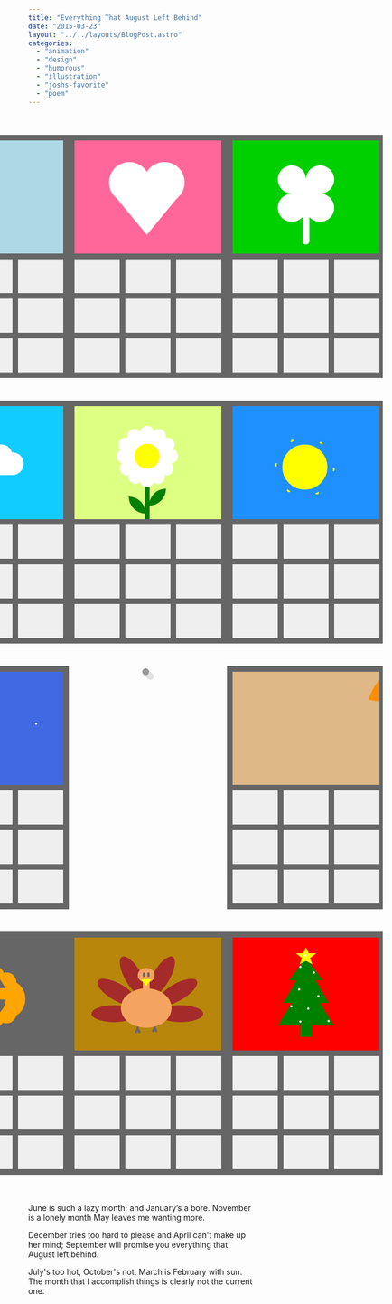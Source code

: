 ```yaml
---
title: "Everything That August Left Behind"
date: "2015-03-23"
layout: "../../layouts/BlogPost.astro"
categories: 
  - "animation"
  - "design"
  - "humorous"
  - "illustration"
  - "joshs-favorite"
  - "poem"
---
```


<div id="calendar-wrap">
  <div id="inner-calendar-wrap">
      <!-- January -->
      <div class="calendar-holder">
      <div class="calendar-body">
          <div class="calendar-outline"></div>
          <div class="top-bg jan">
          <div class="snowflake-wrap">
              <div class="snowflake-center">
              <div class="snowflake-prong prong-1"></div>
              <div class="snowflake-prong prong-2"></div>
              <div class="snowflake-prong prong-3"></div>
              <div class="snowflake-prong prong-4"></div>
              <div class="snowflake-prong prong-5"></div>
              <div class="snowflake-prong prong-6"></div>
              </div>
          </div>
          <div class="snowflake-wrap snowflake-2">
              <div class="snowflake-center">
              <div class="snowflake-prong prong-1"></div>
              <div class="snowflake-prong prong-2"></div>
              <div class="snowflake-prong prong-3"></div>
              <div class="snowflake-prong prong-4"></div>
              <div class="snowflake-prong prong-5"></div>
              <div class="snowflake-prong prong-6"></div>
              </div>
          </div>
          <div class="snowflake-wrap snowflake-3">
              <div class="snowflake-center">
              <div class="snowflake-prong prong-1"></div>
              <div class="snowflake-prong prong-2"></div>
              <div class="snowflake-prong prong-3"></div>
              <div class="snowflake-prong prong-4"></div>
              <div class="snowflake-prong prong-5"></div>
              <div class="snowflake-prong prong-6"></div>
              </div>
          </div>
          </div>
          <div class="bottom-bg"></div>
          <div class="calendar-row"></div>
          <div class="calendar-column"></div>
      </div>
      </div>
      <!-- February -->
      <div class="calendar-holder">
      <div class="calendar-body">
          <div class="calendar-outline"></div>
          <div class="top-bg feb"></div>
          <div class="heart-wrap">
          <div class="heart"></div>
          </div>
          <!--
          <div class="february"></div>
          -->
          <div class="bottom-bg"></div>
          <div class="calendar-row"></div>
          <div class="calendar-column"></div>
      </div>
      </div>
      <!-- March -->
      <div class="calendar-holder">
      <div class="calendar-body">
          <div class="calendar-outline"></div>
          <div class="top-bg mar">
          <div class="clover-wrap">
              <div class="clover-top"></div>
              <div class="clover-bottom"></div>
          </div>
          <div class="clover-stem"></div>
          </div>
          <div class="bottom-bg"></div>
          <div class="calendar-row"></div>
          <div class="calendar-column"></div>
      </div>
      </div>
      <!-- April -->
      <div class="calendar-holder">
      <div class="calendar-body">
          <div class="calendar-outline"></div>
          <div class="top-bg apr"></div>
          <div class="cloud-bottom"></div>
          <div class="sun"></div>
          <div class="rain rain-a"></div>
          <div class="rain rain-b"></div>
          <div class="rain rain-c"></div>
          <div class="bottom-bg"></div>
          <div class="calendar-row"></div>
          <div class="calendar-column"></div>
      </div>
      </div>
      <!-- May -->
      <div class="calendar-holder">
      <div class="calendar-body">
          <div class="calendar-outline"></div>
          <div class="top-bg my"></div>
          <div class="may-wrap">
          <div class="may"></div>
          <div class="may-2"></div>
          <div class="may-bud"></div>
          </div>
          <div class="stem"></div>
          <div class="bottom-bg"></div>
          <div class="calendar-row"></div>
          <div class="calendar-column"></div>
      </div>
      </div>
      <!-- June -->
      <div class="calendar-holder">
      <div class="calendar-body">
          <div class="calendar-outline"></div>
          <div class="top-bg jun"></div>
          <div class="sun-wrap">
          <div class="june"></div>
          <div class="rays"></div>
          </div>
          <div class="bottom-bg"></div>
          <div class="calendar-row"></div>
          <div class="calendar-column"></div>
      </div>
      </div>
      <!-- July -->
      <div class="calendar-holder">
      <div class="calendar-body">
          <div class="calendar-outline"></div>
          <div class="top-bg jul">
          <div class="stars"></div>
          <div class="firework-wrap">
              <div class="firework-body">
              <div class="sparks"></div>
              </div>
          </div>
          </div>
          <div class="july"></div>
          <div class="bottom-bg"></div>
          <div class="calendar-row"></div>
          <div class="calendar-column"></div>
      </div>
      </div>
      <!-- August -->
      <div class="calendar-holder hidden">
      <div class="calendar-body hidden">
          <div class="calendar-outline hidden"></div>
          <div class="top-bg aug hidden"></div>
          <div class="august"></div>
      </div>
      </div>
      <!-- September -->
      <div class="calendar-holder">
      <div class="calendar-body">
          <div class="calendar-outline"></div>
          <div class="top-bg sep">
          <div class="leaf-wrap">
              <div class="leaf-stem">
              <div class="leaf"></div>
              </div>
          </div>
          </div>
          <div class="september"></div>
          <div class="bottom-bg"></div>
          <div class="calendar-row"></div>
          <div class="calendar-column"></div>
      </div>
      </div>
      <!-- October -->
      <div class="calendar-holder">
      <div class="calendar-body">
          <div class="calendar-outline"></div>
          <div class="top-bg oct"></div>
          <div class="pumpkin-wrap">
          <div class="pumpkin-left"></div>
          <div class="pumpkin-right"></div>
          <div class="pumpkin-face"></div>
          <div class="pumpkin-eyes"></div>
          </div>
          <div class="october"></div>
          <div class="bottom-bg"></div>
          <div class="calendar-row"></div>
          <div class="calendar-column"></div>
      </div>
      </div>
      <!-- November -->
      <div class="calendar-holder">
      <div class="calendar-body">
          <div class="calendar-outline"></div>
          <div class="top-bg nov"></div>
          <div class="turkey-wrap">
          <div class="turkey-body"></div>
          <div class="turkey-feathers-l"></div>
          <div class="turkey-feathers-r"></div>
          <div class="turkey-face"></div>
          <div class="turkey-feet-l"></div>
          <div class="turkey-feet-r"></div>
          </div>
          <div class="bottom-bg"></div>
          <div class="calendar-row"></div>
          <div class="calendar-column"></div>
      </div>
      </div>
      <!-- December -->
      <div class="calendar-holder">
      <div class="calendar-body">
          <div class="calendar-outline"></div>
          <div class="top-bg dec"></div>
          <div class="tree-wrap">
          <div class="star"></div>
          <div class="star-feet"></div>
          <div class="lights-1"></div>
          <div class="lights-2"></div>
          <div class="lights-3"></div>
          <div class="tree-tiers"></div>
          <div class="tree-trunk"></div>
          </div>
          <div class="december"></div>
          <div class="bottom-bg"></div>
          <div class="calendar-row"></div>
          <div class="calendar-column"></div>
      </div>
      </div>
  </div>
</div>

June is such a lazy month; and January’s a bore. November is a lonely month May leaves me wanting more.

December tries too hard to please and April can't make up her mind; September will promise you everything that August left behind.

July's too hot, October's not, March is February with sun. The month that I accomplish things is clearly not the current one.


<style>
body {
    box-sizing: border-box;
    margin: 0;
    transition: all linear;
}

#calendar-wrap {
    width: 100%;
    height: auto;
    overflow: auto;
    max-width: 1080px;
    margin: auto;
    padding: 0px;
}

@media (min-width: 58rem) {
    #calendar-wrap {
        width: calc(100% + 28rem);
        margin-left: -14rem;
    }
}

#inner-calendar-wrap {
    display: grid;
    margin: 1rem;
    grid-template-columns: 1fr;
}

@media (min-width: 58rem) {
    #inner-calendar-wrap {
        grid-template-columns: 1fr 1fr 1fr;
    }
}

#calendar-wrap p {
    display: none;
}

.calendar-holder, .august-holder {
    float: left;
    position: static;
    margin: 20px auto;
    grid-gap: 1rem;
    width: 280px;
    height: 430px;
}

.calendar-body, .august-body {
    position: relative;
    width: 270px;
    height: 200px;
    overflow: none;
}

.calendar-outline, .august-outline {
    border: 10px solid #666;
    width: 260px;
    height: 410px;
    position: absolute;
    left: 0;
    top: 0;
    box-sizing: initial;
}

.august-outline {
    border: 10px solid transparent;
}

.calendar-row {
    width: 260px;
    height: 10px;
    position: absolute;
    top: 210px;
    left: 10px;
    background-color: #666;
}

.calendar-row::before {
    content: " ";
    width: 260px;
    height: 10px;
    position: absolute;
    top: 70px;
    background-color: #666;
}

.calendar-row::after {
    content: " ";
    width: 260px;
    height: 10px;
    position: absolute;
    top: 140px;
    background-color: #666;
}

.calendar-column {
    width: 10px;
    height: 220px;
    position: absolute;
    left: 90px;
    top: 210px;
    background-color: #666;
}

.calendar-column::after {
    content: " ";
    width: 10px;
    height: 220px;
    position: absolute;
    left: 90px;
    background-color: #666;
}

.top-bg {
    position: absolute;
    width: 260px;
    height: 200px;
    top: 10px;
    left:10px;
    z-index: -20;
    overflow: hidden;
}

.bottom-bg {
    position: absolute;
    top: 210px;
    left: 10px;
    width: 260px;
    height: 220px;
    background-color: #efefef;
    z-index: -10
}










/* ---------- Individual month background coloring ---------- */










.jan {
    background-color: lightblue;
}

.feb {
    background-color: #ff6699;
}

.mar {
    background-color: #00cf00;
}

.apr {
    background-color: #11ccff;
}

.my {
    background-color: #ddff82;
}

.jun {
    background-color: dodgerblue;
}

.jul {
    background-color: royalblue;
}

.aug {
    background-color: #efefef;
}

.sep {
    background-color: burlywood;
}

.oct {
    background-color: #666;
}

.nov {
    background-color: darkgoldenrod;
}

.dec {
    background-color: red;
}









/* ---------- Individual month animations ---------- */










.snowflake-wrap {
    position: absolute;
    width: 80px;
    height: 80px;
    top: 10px;
    left: 40px;
    -webkit-animation: snowflake 4.4s infinite;
    animation: snowflake 4.4s infinite;
    -webkit-transform-origin: center;
    transform-origin: center;
}

.snowflake-center {
    position: absolute;
    left: 30px;
    top: 20px;
    width: 20px;
    height: 32px;
    background-color: white;
    z-index: -8;
}

.snowflake-center::before {
    content: " ";
    position: absolute;
    top: 0px;
    left: -8px;
    border-top: 16px solid transparent;
    border-bottom: 16px solid transparent;
    border-right: 9px solid white;
}

.snowflake-center::after {
    content: " ";
    position: absolute;
    top: 0px;
    left: 20px;
    border-top: 16px solid transparent;
    border-bottom: 16px solid transparent;
    border-left: 9px solid white;
}

.snowflake-prong {
    position: absolute;
    left: 7px;
    top: -30px;
    height: 60px;
    width: 6px;
    background-color: white;
}

.snowflake-prong::after {
    content: "";
    position: absolute;
    left: -7px;
    top: 16px;
    height: 6px;
    width: 20px;
    background-color: white;
}

.snowflake-prong::before {
    content: "";
    position: absolute;
    left: -8px;
    top: -16px;
    height: 10px;
    width: 10px;
    border-radius: 100px;
    border: 6px solid white;
}

.prong-2 {
    -webkit-transform: rotate(60deg);
    transform: rotate(60deg);
    left: 22px;
    top: -22px;
}

.prong-3 {
    -webkit-transform: rotate(120deg);
    transform: rotate(120deg);
    left: 22px;
    top: -6px;
}

.prong-4 {
    -webkit-transform: rotate(180deg);
    transform: rotate(180deg);
    left: 7px;
    top: 2px;
}

.prong-5 {
    -webkit-transform: rotate(240deg);
    transform: rotate(240deg);
    left: -8px;
    top: -8px;
}

.prong-6 {
    -webkit-transform: rotate(-60deg);
    transform: rotate(-60deg);
    left: -8px;
    top: -22px;
}

.snowflake-2 {
    opacity: 0;
    top: -20px;
    left: 0px;
    -webkit-animation-duration: 5.2s;
    animation-duration: 5.2s;
    -webkit-animation-delay: 1s;
    animation-delay: 1s;

}

.snowflake-3 {
    opacity: 0;
    top: -60px;
    left: 0px;
    -webkit-animation-duration: 5.9s;
    animation-duration: 5.9s;
    -webkit-animation-delay: 2s;
    animation-delay: 2s;
}

.heart-wrap {
    position: absolute;
    width: 130px;
    height: 130px;
    left: 73px;
    top: 50px;
    -webkit-animation: heart 2.4s infinite;
    animation: heart 2.4s infinite;
    -webkit-transform-origin: center;
    transform-origin: center;
}

.heart {
    position: absolute;
    width: 70px;
    height: 70px;
    border-radius: 100%;
    background-color: white;
}

.heart::before {
    content: " ";
    position: absolute;
    left: 60px;
    top: 0px;
    width: 70px;
    height: 70px;
    border-radius: 100%;
    background-color: white;
}

.heart::after {
    content: " ";
    position: absolute;
    top: 50px;
    left: 3px;
    width: 0;
    height: 0;
    border-left: 62px solid transparent;
    border-right: 62px solid transparent;
    border-top: 75px solid #fff;
}

.february::after {
    content: url(heart.svg);
    position: relative;
    top: -18px;
    left: 0;
    opacity: 0.8;
    z-index: -12;
    -webkit-animation: heart 1s ease-in-out infinite;
    animation: heart 1s infinite;
}

.clover-wrap {
    position: absolute;
    left: 80px;
    top: 44px;
    width: 100px;
    height: 100px;
    -webkit-animation: clover 3.2s ease-in-out infinite;
    animation: clover 3.2s ease-in-out infinite;
    -webkit-transform-origin: center;
    transform-origin: center;
}

.clover-top {
    position: absolute;
    width: 50px;
    height: 50px;
    border-radius: 100%;
    background-color: white;
}

.clover-top::before {
    content: " ";
    position: absolute;
    left: 50px;
    width: 50px;
    height: 50px;
    border-radius: 100%;
    background-color: white;
}

.clover-top::after {
    content: " ";
    position: absolute;
    left: 25px;
    top: 25px;
    width: 50px;
    height: 50px;
    border-radius: 100%;
    background-color: white;
}

.clover-bottom {
    position: absolute;
    top: 50px;
    width: 50px;
    height: 50px;
    border-radius: 100%;
    background-color: white;
}

.clover-bottom::before {
    content: " ";
    position: absolute;
    left: 50px;
    width: 50px;
    height: 50px;
    border-radius: 100%;
    background-color: white;
}

.clover-stem {
    content: " ";
    position: absolute;
    left: 124px;
    top: 114px;
    width: 12px;
    height: 70px;
    border-radius: 12px;
    background-color: white;
}

.sun {
    position: absolute;
    left: 60px;
    top: 52px;
    width: 50px;
    height: 50px;
    border-radius: 100%;
    background-color: yellow;
    z-index: -11;
}

.cloud-bottom {
    position: absolute;
    left: 80px;
    top: 80px;
    width: 120px;
    height: 40px;
    background-color: #fff;
    border-radius: 40px;
    -webkit-animation: cloud 2.7s ease-in-out infinite;
    animation: cloud 2.7s infinite;
}

.cloud-bottom::before {
    content: "";
    position: absolute;
    left: 60px;
    top: -14px;
    width: 40px;
    height: 40px;
    border-radius: 100%;
    background-color: #fff;
    border-radius: 40px;
}

.cloud-bottom::after {
    content: "";
    position: absolute;
    left: 18px;
    top: -26px;
    width: 66px;
    height: 66px;
    border-radius: 100%;
    background-color: #fff;
    border-radius: 40px;
}

.rain {
    position: absolute;
    z-index: -13;
    opacity: 0;
}

.rain-a {
    width: 20px;
    height: 20px;
    border-radius: 10px;
    background-color: aliceblue;
    left: 90px;
    top: 100px;
    -webkit-animation: rain 1.5s infinite;
    animation: rain 1.5s infinite;
    -webkit-animation-delay: .5s;
    animation-delay: .5s;
}

.rain-a::before {
    content: " ";
    border-left: 10px solid transparent;
    border-right: 10px solid transparent;
    border-bottom: 20px solid aliceblue;
    position: relative;
    top: -52px;
    width: 0;
    height: 0;
}

.rain-b {
    width: 20px;
    height: 20px;
    border-radius: 10px;
    background-color: aliceblue;
    left: 130px;
    top: 90px;
    -webkit-animation: rain 1.5s infinite;
    animation: rain 1.5s infinite;
}

.rain-b::before {
    content: " ";
    border-left: 10px solid transparent;
    border-right: 10px solid transparent;
    border-bottom: 20px solid aliceblue;
    position: relative;
    top: -52px;
    width: 0;
    height: 0;
}

.rain-c {
    width: 20px;
    height: 20px;
    border-radius: 10px;
    background-color: aliceblue;
    left: 160px;
    top: 110px;
    -webkit-animation: rain 1.5s infinite;
    animation: rain 1.5s infinite;
    -webkit-animation-delay: 1s;
    animation-delay: 1s;
}

.rain-c::before {
    content: " ";
    border-left: 10px solid transparent;
    border-right: 10px solid transparent;
    border-bottom: 20px solid aliceblue;
    position: relative;
    top: -52px;
    width: 0;
    height: 0;
}

.may {
    position: absolute;
    left: 42px;
    background-color: white;
    height: 110px;
    width: 25px;
    border-radius: 20px;
}

.may::before {
    content: " ";
    position: absolute;
    background-color: white;
    height: 110px;
    width: 25px;
    border-radius: 20px;
    -webkit-transform: rotate(30deg);
    transform: rotate(30deg);
}

.may::after {
    content: " ";
    position: absolute;
    background-color: white;
    height: 110px;
    width: 25px;
    border-radius: 20px;
    -webkit-transform: rotate(60deg);
    transform: rotate(60deg);
}

.may-2 {
    position: absolute;
    top: 42px;
    background-color: white;
    height: 25px;
    width: 110px;
    border-radius: 20px;
}
.may-2::before {
    content: " ";
    position: absolute;
    left: 40px;
    top: -42px;
    background-color: white;
    height: 110px;
    width: 25px;
    border-radius: 20px;
    -webkit-transform: rotate(120deg);
    transform: rotate(120deg);
}

.may-2::after {
    content: " ";
    position: absolute;
    left: 40px;
    top: -42px;
    background-color: white;
    height: 110px;
    width: 25px;
    border-radius: 20px;
    -webkit-transform: rotate(150deg);
    transform: rotate(150deg);
}

.may-bud {
    position: absolute;
    left: 32px;
    top: 32px;
    width: 45px;
    height: 45px;
    border-radius: 100%;
    background-color: yellow;   
}

.may-wrap {
    position: absolute;
    height: 110px;
    width: 110px;
    left: 84px;
    top: 44px;
    -webkit-transform-origin: center;
    transform-origin: center;
    -webkit-animation: flower 2.4s infinite;
    animation: flower 2.4s infinite;
}

.stem {
    position: absolute;
    top: 120px;
    left: 50%;
    width: 8px;
    height: 100px;
    background-color: green;
    z-index: -13;
}



.stem::after {
    content: " ";
    background-color: green;
    height: 30px;
    width: 30px;
    position: absolute;
    top: 36px;
    left: 7px;
    border-top-left-radius: 1000px;
    border-bottom-right-radius: 1000px;
}

.stem::before {
    content: " ";
    background-color: green;
    height: 30px;
    width: 30px;
    position: absolute;
    top: 50px;
    left: -29px;
    border-top-right-radius: 1000px;
    border-bottom-left-radius: 1000px;
}

.sun-wrap {
    -webkit-animation: cloud 4s infinite;
    animation: cloud 4s infinite;
}

.june::before {
    content: " ";
    position: absolute;
    top: 56px;
    left: 88px;
    width: 80px;
    height: 80px;
    border-radius: 50px;
    background-color: yellow;
    z-index: -10;
    border: 10px solid dodgerblue;
}

.rays {
    position: absolute;
    width: 130px;
    height: 8px;
    top: 102px;
    left: 73px;
    border-radius: 4px;
    background-color: yellow;
    z-index: -11;
    -webkit-animation: sunbeam 4s linear infinite;
    animation: sunbeam 4s linear infinite;
}

.rays::after {
    content: "";
    position: absolute;
    width: 130px;
    height: 8px;
    border-radius: 4px;
    top: 0px;
    left: 0px;
    background-color: yellow;
    z-index: -11;
    -webkit-transform: rotate(60deg);
    transform: rotate(60deg);
}

.rays::before {
    content: "";
    position: absolute;
    width: 130px;
    height: 8px;
    border-radius: 4px;
    top: 0px;
    left: 0px;
    background-color: yellow;
    z-index: -11;
    -webkit-transform: rotate(120deg);
    transform: rotate(120deg);
}

.firework-body {
    position: absolute;
    left: 110px;
    top: 70px;
    width: 40px;
    height: 100px;
    color: white;
    background: repeating-linear-gradient(
    45deg,
    white,
    white 20px,
    red 20px,
    red 40px
    );
    background-color: #fff;
    z-index: -11;
}

.firework-body::before {
    content: " ";
    width: 0;
    height: 0;
    border-left: 34px solid transparent;
    border-right: 34px solid transparent;
    border-bottom: 32px solid red;
    position: absolute;
    top: -24px;
    left: -14px;
}

.sparks {
    position: absolute;
    top: 100px;
    left: 0px;
    width: 40px;
    height: 20px;
    border-bottom-left-radius: 40px;
    border-bottom-right-radius: 40px;
    background-color: yellow;
    z-index: -9999;
    -webkit-animation: sparks .13s infinite;
    animation: sparks .13s infinite;
    -webkit-animation-direction: alternate;
    animation-direction: alternate;
    transform-origin: top;
    -webkit-transform-origin: top;
}

.firework-wrap {
    position: absolute;
    top: 0;
    left: 0;
    -webkit-animation: launch 2.6s ease-in-out infinite;
    animation: launch 2.6s ease-in-out infinite;
    z-index: -20;
}

.stars {
    width: 4px;
    height: 4px;
    border-radius: 2px;
    background-color: azure;
    border: 0px solid transparent;
    position: absolute;
    left: 30px;
    top: 30px;
}

.stars::before {
    content: "";
    width: 4px;
    height: 4px;
    border-radius: 2px;
    background-color: azure;
    border: 0px solid transparent;
    position: absolute;
    left: 180px;
    top: 60px;
}

.stars::after {
    content: "";
    width: 4px;
    height: 4px;
    border-radius: 2px;
    background-color: azure;
    border: 0px solid transparent;
    position: absolute;
    left: 50px;
    top: 130px;
}

.august {
    position: absolute;
    left: 130px;
    top: 4px;
    width: 12px;
    height: 12px;
    border-radius: 6px;
    background-color: #aaa;
}

.august::after {
    content: " ";
    position: absolute;
    left: -2px;
    top: 4px;
    width: 24px;
    height: 12px;
    border-radius: 20px;
    background-color: rgba(0, 0, 0, .1);
    -webkit-transform: rotate(45deg);
    transform: rotate(45deg);
}

.leaf-wrap {
    position: absolute;
    left: 106px;
    top: 10px;
    z-index: -11;
    -webkit-transform: rotate(90deg);
    transform: rotate(90deg);
    -webkit-animation: float 4s ease-in-out infinite;
    animation: float 4s ease-in-out infinite;
    transform-origin: center;
    -webkit-transform-origin: center;
}

.leaf-stem {
    width: 6px;
    height: 100px;
    background-color: palegreen;
    border-radius: 4px;
    z-index: -11;
}

.leaf-stem::before {
    content: "";
    width: 20px;
    height: 6px;
    background-color: palegreen;
    border-radius: 4px;
    position: absolute;
    top: 20px;
    left: -12px;
    z-index: -2;
    -webkit-transform: rotate(45deg);
    transform: rotate(45deg);
}

.leaf-stem::after {
    content: "";
    width: 20px;
    height: 6px;
    background-color: palegreen;
    border-radius: 4px;
    position: absolute;
    top: 40px;
    left: -2px;
    z-index: -2;
    -webkit-transform: rotate(135deg);
    transform: rotate(135deg);
}

.leaf {
    position: absolute;
    top: -30px;
    left: -42px;
    width: 90px;
    height: 90px;
    background-color: darkorange;
    border-bottom-left-radius: 200px;
    border-top-right-radius: 200px;
    -webkit-transform: rotate(45deg);
    transform: rotate(45deg);
    z-index: -10;
}

.pumpkin-wrap {
    position: absolute;
    left: 10px;
}

.pumpkin-left {
    position: absolute;
    top: 60px;
    left: 100px;
    height: 110px;
    width: 35px;
    border-radius: 30px;
    background-color: orange; 
}

.pumpkin-left::before {
    content: "";
    position: absolute;
    top: 12px;
    left: -21px;
    height: 90px;
    width: 35px;
    border-radius: 30px;
    background-color: orange; 
}

.pumpkin-left::after {
    content: "";
    position: absolute;
    top: -12px;
    left: 22px;
    height: 30px;
    width: 10px;
    background-color: brown; 
    z-index: -11;
}

.pumpkin-right {
    position: absolute;
    top: 60px;
    left: 120px;
    height: 110px;
    width: 35px;
    border-radius: 30px;
    background-color: orange; 
}

.pumpkin-right::before {
    content: "";
    position: absolute;
    top: 12px;
    left: 22px;
    height: 90px;
    width: 35px;
    border-radius: 30px;
    background-color: orange; 
}

.pumpkin-right::after {
    content: "";
    position: absolute;
    top: 24px;
    left: -57px;
    height: 70px;
    width: 130px;
    border-radius: 120px;
    background-color: orange; 
}

.pumpkin-face {
    position: absolute;
    top: 120px;
    left: 98px;
    z-index: 4;
    background-color: #666;
    width: 60px;
    height: 30px;
    border-bottom-left-radius: 200px;
    border-bottom-right-radius: 200px;
    -webkit-animation: laugh 1.6s ease-in-out infinite;
    animation: laugh 1.6s ease-in-out infinite;
    -webkit-transform-origin: top;
    transform-origin: top;
}

.pumpkin-face::before {
    content:"";
    position: absolute;
    left: 16px;
    width: 10px;
    height: 10px;
    background-color: orange;
}

.pumpkin-eyes {
    position: absolute;
    left: 98px;
    top: 84px;
    width: 0;
    height: 0;
    border-left: 10px solid transparent;
    border-right: 10px solid transparent;
    border-bottom: 16px solid #666;
}

.pumpkin-eyes::after {
    content: " ";
    position: absolute;
    left: 30px;
    top: 0px;
    width: 0;
    height: 0;
    border-left: 10px solid transparent;
    border-right: 10px solid transparent;
    border-bottom: 16px solid #666;
}

.turkey-wrap {
    position: absolute;
    left: 60px;
    top: 30px;
    width: 160px;
    height: 160px
    

}
.turkey-body {
    position: absolute;
    left: 32px;
    top: 70px;
    width: 90px;
    height: 70px;
    border-radius: 100%;
    background-color: sandybrown;
}

.turkey-body::before {
    content: " ";
    position: absolute;
    top: -20px;
    left: 39px;
    width: 12px;
    height: 40px;
    background-color: sandybrown;
}

.turkey-body::after {
    content: " ";
    position: absolute;
    top: -36px;
    left: 30px;
    width: 30px;
    height: 26px;
    border-radius: 100%;
    background-color: sandybrown;
}

.turkey-face {
    position: absolute;
    left: 68px;
    top: 54px;
    width: 0;
    height: 0;
    border-top: 12px solid yellow;
    border-left: 9px solid transparent;
    border-right: 9px solid transparent;
}

.turkey-face::before {
    content: "";
    position: absolute;
    left: -6px;
    top: -24px;
    width: 4px;
    height: 8px;
    background-color: #666;
    border-radius: 4px;
    -webkit-animation: blink 2s linear infinite;
    animation: blink 2s linear infinite;
}

.turkey-face::after {
    content: "";
    position: absolute;
    left: 2px;
    top: -24px;
    width: 4px;
    height: 8px;
    background-color: #666;
    border-radius: 4px;
    -webkit-animation: blink 2s linear infinite;
    animation: blink 2s linear infinite;
}

.turkey-feet-l {
    position: absolute;
    left: 60px;
    top: 132px;
    z-index: -11;
    width: 4px;
    height: 12px;
    background-color: #666;
    border-radius: 4px;
    -webkit-animation: trot .8s infinite;
    animation: trot .8s infinite;
}

.turkey-feet-l::after {
    content: " ";
    position: absolute;
    left: -2px;
    top: 8px;
    width: 4px;
    height: 8px;
    border-radius: 4px;
    background-color: #666;
    -webkit-transform: rotate(30deg);
    transform: rotate(30deg);
}

.turkey-feet-l::before {
    content: " ";
    position: absolute;
    left: 2px;
    top: 8px;
    width: 4px;
    height: 8px;
    border-radius: 4px;
    background-color: #666;
    -webkit-transform: rotate(-30deg);
    transform: rotate(-30deg);
}

.turkey-feet-r {
    position: absolute;
    left: 90px;
    top: 132px;
    z-index: -11;
    width: 4px;
    height: 12px;
    background-color: #666;
    border-radius: 4px;
    -webkit-animation: trot .8s infinite;
    animation: trot .8s infinite;
    -webkit-animation-delay: .4s;
    animation-delay: .4s;
}

.turkey-feet-r::after {
    content: " ";
    position: absolute;
    left: -2px;
    top: 8px;
    width: 4px;
    height: 8px;
    border-radius: 4px;
    background-color: #666;
    -webkit-transform: rotate(30deg);
    transform: rotate(30deg);
}

.turkey-feet-r::before {
    content: " ";
    position: absolute;
    left: 2px;
    top: 8px;
    width: 4px;
    height: 8px;
    border-radius: 4px;
    background-color: #666;
    -webkit-transform: rotate(-30deg);
    transform: rotate(-30deg);
}
    
.turkey-feathers-l {
    position: absolute;
    top: 100px;
    left: -20px;
    width: 80px;
    height: 30px;
    border-radius: 100%;
    background-color: brown;
    z-index: -11;
}

.turkey-feathers-l::before {
    content: " ";
    position: absolute;
    top: -38px;
    left: 6px;
    width: 80px;
    height: 30px;
    border-radius: 100%;
    background-color: brown;
    z-index: -11;
    -webkit-transform: rotate(30deg);
    transform: rotate(30deg);
}

.turkey-feathers-l::after {
    content: " ";
    position: absolute;
    top: -66px;
    left: 34px;
    width: 80px;
    height: 30px;
    border-radius: 100%;
    background-color: brown;
    z-index: -11;
    -webkit-transform: rotate(60deg);
    transform: rotate(60deg);
}

.turkey-feathers-r {
    position: absolute;
    top: 100px;
    left: 98px;
    width: 80px;
    height: 30px;
    border-radius: 100%;
    background-color: brown;
    z-index: -11;
}

.turkey-feathers-r::before {
    content: " ";
    position: absolute;
    top: -38px;
    left: -6px;
    width: 80px;
    height: 30px;
    border-radius: 100%;
    background-color: brown;
    z-index: -11;
    -webkit-transform: rotate(-30deg);
    transform: rotate(-30deg);
}

.turkey-feathers-r::after {
    content: " ";
    position: absolute;
    top: -66px;
    left: -34px;
    width: 80px;
    height: 30px;
    border-radius: 100%;
    background-color: brown;
    z-index: -11;
    -webkit-transform: rotate(-60deg);
    transform: rotate(-60deg);
}


.tree-wrap {
    position: absolute;
    left: 90px;
    top: 86px;
}

.tree-tiers {
    position: absolute;
    width: 0;
    height: 0;
    border-left: 50px solid transparent;
    border-right: 50px solid transparent;
    border-bottom: 80px solid green;
}

.tree-tiers::before {
    content: "";
    position: absolute;
    top: -30px;
    left: -40px;
    width: 0;
    height: 0;
    border-left: 40px solid transparent;
    border-right: 40px solid transparent;
    border-bottom: 70px solid green;
    z-index: 2;
}

.tree-tiers::after {
    content: "";
    position: absolute;
    top: -40px;
    left: -30px;
    width: 0;
    height: 0;
    border-left: 30px solid transparent;
    border-right: 30px solid transparent;
    border-bottom: 40px solid green;
    z-index: 2;
}

.tree-trunk {
    position: absolute;
    left: 40px;
    top: 40px;
    width: 20px;
    height: 60px;
    background-color: green;
}

.tree-trunk::after {
    position: absolute;
}

.star {
    position: absolute;
    left: 42px;
    top: -58px;
    z-index: 200;
    width: 0;
    height: 0;
    border-left: 8px solid transparent;
    border-right: 8px solid transparent;
    border-bottom: 16px solid yellow;
}

.star::after {
    content: "";
    position: absolute;
    left: -18px;
    top: 10px;
    width: 0;
    height: 0;
    border-left: 18px solid transparent;
    border-right: 18px solid transparent;
    border-top: 14px solid yellow;
}

.star-feet {
    position: absolute;
}

.star-feet::after {
    content: "";
    position: absolute;
    left: 39px;
    top: -42px;
    z-index: 200;
    width: 0;
    height: 0;
    border-left: 4px solid transparent;
    border-right: 8px solid transparent;
    border-top: 16px solid yellow;
    -webkit-transform: rotate(34deg);
    transform: rotate(34deg);
}

.star-feet::before {
    content: " ";
    position: absolute;
    left: 49px;
    top: -42px;
    z-index: 200;
    width: 0;
    height: 0;
    border-left: 8px solid transparent;
    border-right: 4px solid transparent;
    border-top: 16px solid yellow;
    -webkit-transform: rotate(-34deg);
    transform: rotate(-34deg);
}

.lights-1, .lights-2, .lights-3 {
    position: absolute;
    border: 0px;
    left: 40px;
    top: 10px;
    z-index: 200;
    width: 4px;
    height: 4px;
    border-radius: 2px;
    background-color: white;
}

.lights-1::after, .lights-2::after, .lights-3::after, .lights-1::before, .lights-2::before, .lights-3::before {
    content: " ";
    position: absolute;
    border: 0px;
    width: 4px;
    height: 4px;
    border-radius: 2px;
    background-color: white;
    z-index: 200;
}

.lights-1 {
    left: 70px;
    top: 26px;
    -webkit-animation: twinkle 2.5s ease-in-out infinite;
    animation: twinkle 2.5s ease-in-out infinite;
}

.lights-1::after {
    left: 18px;
    top: 44px;
    -webkit-animation: twinkle 2.3s ease-in-out infinite;
    animation: twinkle 2.3s ease-in-out infinite;
}

.lights-1::before {
    left: -32px;
    top: 45px;
    -webkit-animation: twinkle 2.8s ease-in-out infinite;
    animation: twinkle 2.8s ease-in-out infinite;
}

.lights-2 {
    left: 22px;
    top: 44px;    
    -webkit-animation: twinkle 2.6s ease-in-out infinite;
    animation: twinkle 2.6s ease-in-out infinite;
}

.lights-2::after {
    left: 30px;
    top: 4px;
    -webkit-animation: twinkle 1.8s ease-in-out infinite;
    animation: twinkle 1.8s ease-in-out infinite;
}

.lights-2::before {
    left: 40px;
    top: -60px;
    -webkit-animation: twinkle 2.2s ease-in-out infinite;
    animation: twinkle 2.2s ease-in-out infinite;    
}

.lights-3 {
    left: 36px;
    top: 14px;    
    -webkit-animation: twinkle 2.15s ease-in-out infinite;
    animation: twinkle 2.15s ease-in-out infinite;
}

.lights-3::after {
    left: 2px;
    top: -40px;
    -webkit-animation: twinkle 1.9s ease-in-out infinite;
    animation: twinkle 1.9s ease-in-out infinite;
}

.lights-3::before {
    left: 10px;
    top: -60px;
    -webkit-animation: twinkle 2s ease-in-out infinite;
    animation: twinkle 2s ease-in-out infinite;    
}

.hidden, .hidden::after, .hidden::before {
    background-color: transparent;
    border-color: transparent;
}




/* ----------- Keyframes ---------- */









@-webkit-keyframes snowflake {
    0% {
        opacity: 0;
        -webkit-transform: rotate(0deg) translateY(-300px);
    }
    50% {
        opacity: 1;
    }
    100% {
        opacity: 0;
        -webkit-transform: rotate(359deg) translateY(300px);
    }
}

@-webkit-keyframes heart {
    0% {
        -webkit-transform: scale(1);
    }
    5% {
        -webkit-transform: scale(1.1);
    }
    10% {
        -webkit-transform: scale(1);
    }
    15% {
        -webkit-transform: scale(1.1);
    }
    20% {
        -webkit-transform: scale(1);
    }
    100% {
        -webkit-transform: scale(1);
    }
}

@-webkit-keyframes clover {
    0% {
        -webkit-transform: rotate(0deg);
    }
    65% {
        -webkit-transform: rotate(0deg);
    }
    70% {
        -webkit-transform: rotate(20deg);
    }    
    90% {
        -webkit-transform: rotate(-380deg);
    }
    100% {
        -webkit-transform: rotate(-360deg);
    }
    }

@-webkit-keyframes cloud {
    0% {
        -webkit-transform: translateY(12px);
    }
    50% {
        -webkit-transform: translateY(-4px);
    }
    100% {
        -webkit-transform: translateY(12px);
    }
}

@-webkit-keyframes rain {
    0% {
        opacity: 1;
        -webkit-transform: translateY(0px);
    }
    100% {
        opacity: 0;
        -webkit-transform: translateY(95px);
    }
}

@-webkit-keyframes flower {
    0% {
        -webkit-transform: scale(1);
    }
    40% {
        -webkit-transform: scale(.6);
    }
    46% {
        -webkit-transform: scale(1.2);
    }
    50% {
        -webkit-transform: scale(.8);
    }
    56% {
        -webkit-transform: scale(1.1);
    }
    62% {
        -webkit-transform: scale(.9);
    }
    68% {
        -webkit-transform: scale(1.1);
    }
    74% {
        -webkit-transform: scale(1);
    }
    100% {
        -webkit-transform: scale(1);
    }
}

@-webkit-keyframes sunbeam {
    0% {
        -webkit-transform: scale(.8) rotate(0deg);
    }
    25% {
        -webkit-transform: scale(1.2) rotate(90deg);
    }
    50% {
        -webkit-transform: scale(1.2) rotate(180deg);
    }
    100% {
        -webkit-transform: scale(.8) rotate(359deg);
    }
}

@-webkit-keyframes sparks {
    0% {
        z-index: -20;
        background-color: yellow;
        -webkit-transform: scale(.8, 2);
    }
    100% {
        z-index: -20;
        background-color: orange;
        -webkit-transform: scale(1, 1);
    }
}

@-webkit-keyframes launch {
    0% {
        -webkit-transform: translateY(150px);
    }
    100% {
        -webkit-transform: translateY(-220px);
    }
}

@-webkit-keyframes float {
    0% {
        -webkit-transform: translateX(220px) translateY(-60px) rotate(-120deg);
    }
    20% {
        -webkit-transform: translateX(-40px) translateY(40px) rotate(-40deg);
    }
    40% {
        -webkit-transform: translateX(110px) translateY(80px) rotate(-120deg);
    }
    60% {
        -webkit-transform: translateX(-30px) translateY(120px) rotate(-40deg);
    }
    80% {
        -webkit-transform: translateX(90px) translateY(160px) rotate(-120deg);
    }
    100% {
        -webkit-transform: translateX(-20px) translateY(240px) rotate(-40deg);
    }
}

@-webkit-keyframes laugh {
    0% {
        -webkit-transform: scaleY(1);
    }
    30% {
        -webkit-transform: scaleY(.6);
    }
    40% {
        -webkit-transform: scaleY(1.2);
    }
    50% {
        -webkit-transform: scaleY(.8);
    }
    60% {
        -webkit-transform: scaleY(1.1);
    }
    70% {
        -webkit-transform: scaleY(.9);
    }
    80% {
    -webkit-transform: scaleY(1);
    }
    90% {
    -webkit-transform: scaleY(1);
    }
    100% {
        -webkit-transform: scaleY(1);
    }
}

@-webkit-keyframes trot {
    0% {
        -webkit-transform: translateY(2px);
    }
    50% {
        -webkit-transform: translateY(-2px);
    }
    100% {
        -webkit-transform: translateY(2px);
    }
}

@-webkit-keyframes blink {
    0% {
        -webkit-transform: scaleY(1);
    }
    15% {
        -webkit-transform: scaleY(1);
    }
    20% {
        -webkit-transform: scaleY(.1);
    }
    25% {
        -webkit-transform: scaleY(1);
    }
    30% {
        -webkit-transform: scaleY(.1);
    }
    35% {
        -webkit-transform: scaleY(1);
    }
    40% {
        -webkit-transform: scaleY(1);
    }
    100% {
        -webkit-transform: scaleY(1);
    }
}

@-webkit-keyframes twinkle {
    0% {
        opacity: 1;
    }
    50% {
        opacity: 0;
    }
    100% {
        opacity: 1;
    }
}


/* ---------- Standard animation syntax ---------- */

@keyframes snowflake {
    0% {
        opacity: 0;
        transform: rotate(0deg) translateY(-300px);
    }
    50% {
        opacity: 1;
    }
    100% {
        opacity: 0;
        transform: rotate(359deg) translateY(300px);
    }
}

@keyframes heart {
    0% {
        transform: scale(1);
    }
    10% {
        transform: scale(1.1);
    }
    15% {
        transform: scale(1);
    }
    20% {
        transform: scale(1.1);
    }
    25% {
        transform: scale(1);
    }
    100% {
        transform: scale(1);
    }
}

@keyframes clover {
    0% {
        transform: rotate(0deg);
    }
    65% {
        transform: rotate(0deg);
    }
    70% {
        transform: rotate(20deg);
    }    
    90% {
        transform: rotate(-380deg);
    }
    100% {
        transform: rotate(-360deg);
    }
    }

@keyframes cloud {
    0% {
        transform: translateY(12px);
    }
    50% {
        transform: translateY(-4px);
    }
    100% {
        transform: translateY(12px);
    }
}

@keyframes rain {
    0% {
        opacity: 1;
        transform: translateY(0px);
    }
    100% {
        opacity: 0;
        transform: translateY(95px);
    }
}

@keyframes flower {
    0% {
        transform: scale(1);
    }
    40% {
        transform: scale(.6);
    }
    46% {
        transform: scale(1.2);
    }
    50% {
        transform: scale(.8);
    }
    56% {
        transform: scale(1.1);
    }
    62% {
        transform: scale(.9);
    }
    68% {
        transform: scale(1.1);
    }
    74% {
        transform: scale(1);
    }
    100% {
        transform: scale(1);
    }
}

@keyframes sunbeam {
    0% {
        transform: scale(.8) rotate(0deg);
    }
    25% {
        transform: scale(1.2) rotate(90deg);
    }
    50% {
        transform: scale(1.2) rotate(180deg);
    }
    100% {
        transform: scale(.8) rotate(359deg);
    }
}

@keyframes sparks {
    0% {
        z-index: -20;
        background-color: yellow;
        transform: scale(.8, 2);
    }
    100% {
        z-index: -20;
        background-color: orange;
        transform: scale(1, 1);
    }
}

@keyframes launch {
    0% {
        transform: translateY(150px);
    }
    100% {
        transform: translateY(-220px);
    }
}

@keyframes float {
    0% {
        transform: translateX(220px) translateY(-60px) rotate(-120deg);
    }
    20% {
        transform: translateX(-40px) translateY(40px) rotate(-40deg);
    }
    40% {
        transform: translateX(110px) translateY(80px) rotate(-120deg);
    }
    60% {
        transform: translateX(-30px) translateY(120px) rotate(-40deg);
    }
    80% {
        transform: translateX(90px) translateY(160px) rotate(-120deg);
    }
    100% {
        transform: translateX(-20px) translateY(240px) rotate(-40deg);
    }
}

@keyframes laugh {
    0% {
        transform: scaleY(1);
    }
    30% {
        transform: scaleY(.6);
    }
    40% {
        transform: scaleY(1.2);
    }
    50% {
        transform: scaleY(.8);
    }
    60% {
        transform: scaleY(1.1);
    }
    70% {
        transform: scaleY(.9);
    }
    80% {
    transform: scaleY(1);
    }
    90% {
    transform: scaleY(1);
    }
    100% {
        transform: scaleY(1);
    }
}

@keyframes trot {
    0% {
        transform: translateY(2px);
    }
    50% {
        transform: translateY(-2px);
    }
    100% {
        transform: translateY(2px);
    }
}

@keyframes blink {
    0% {
        transform: scaleY(1);
    }
    15% {
        transform: scaleY(1);
    }
    20% {
        transform: scaleY(.1);
    }
    25% {
        transform: scaleY(1);
    }
    30% {
        transform: scaleY(.1);
    }
    35% {
        transform: scaleY(1);
    }
    40% {
        transform: scaleY(1);
    }
    100% {
        transform: scaleY(1);
    }
}

@keyframes twinkle {
    0% {
        opacity: 1;
    }
    50% {
        opacity: 0;
    }
    100% {
        opacity: 1;
    }
}
</style>